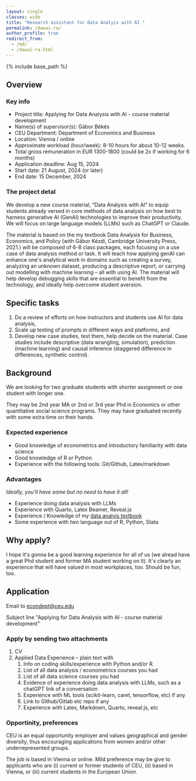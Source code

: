 ```yaml
---
layout: single
classes: wide
title: "Research assistant for Data Analyis with AI "
permalink: /dawai-ra/
author_profile: true
redirect_from:
  - /md/
  - /dawai-ra.html
---
```


{% include base_path %}


## Overview

### Key info

* Project title: Applying for Data Analysis with AI - course material development
* Name(s) of supervisor(s): Gábor Békés
* CEU Department: Department of Economics and Business
* Location: Vienna / online
* Approximate workload (hour/week): 8-10 hours for about 10-12 weeks.
* Total gross remuneration in EUR 1300-1800 (could be 2x if working for 6 months)
* Application deadline: Aug 15, 2024
* Start date: 21 August, 2024 (or later)
* End date: 15 December, 2024

### The project detal
We develop a new course material, “Data Analysis with AI“ to equip students already versed in core methods of data analysis on how best to harness generative AI (GenAI) technologies to improve their productivity. We will focus on large language models (LLMs) such as ChatGPT or Claude. 

The material is based on the my textbook Data Analysis for Business, Economics, and Policy (with Gábor Kézdi, Cambridge University Press, 2021.) will be composed of 6-8 class packages, each focusing on a use case of data analysis method or task. It will teach how applying genAI can enhance one's analytical work in domains such as creating a survey, analyzing an unknown dataset, producing a descriptive report, or carrying out modelling with machine learning – all with using AI. The material will help develop debugging skills that are essential to benefit from the technology, and ideally help overcome student aversion.

## Specific tasks
1. 	Do a review of efforts on how instructors and students use AI for data analysis, 
2. 	Scale up testing of prompts in different ways and platforms, and 
3.  Develop new case studies, test them, help decide on the material. Case studies include descriptive (data wrangling, simulation), prediction (machine learning) and causal inference (staggered difference in differences, synthetic control).

## Background
We are looking for two graduate students with shorter assignment or one student with longer one. 

They may be 2nd year MA or 2nd or 3rd year Phd in Economics or other quantitative social science programs. They may have graduated recently with some extra time on their hands. 

### Expected experience
* Good knowledge of econometrics and introductory familiarity with data science 
* Good knowledge of R or Python 
* Experience with the following tools: Git/Github, Latex/markdown

### Advantages

*Ideally, you'll have some but no need to have it all!*

* Experience doing data analysis with LLMs
* Experience with Quarto, Latex Beamer, Reveal.js 
* Experience / Knowledge of my [data analyis textbook](https://gabors-data-analysis.com/getting-started) 
* Some experience with *two* language out of R, Python, Stata

## Why apply?

I hope it's gonna be a good learning experience for all of us (we alread have a great Phd student and former MA student working on it). It's clearly an experience that will have valued in most workplaces, too. Should be fun, too. 


## Application

Email to <econdept@ceu.edu>

Subject line "Applying for Data Analysis with AI - course material development"

###  Apply by sending two attachments
1.	CV 
2.	Applied Data Experience – plain text with
    1. Info on coding skills/experience with Python and/or R.
    2.	List of all data analysis / econometrics courses you had 
    3.	List of all data science courses you had
    4.  Evidence of experience doing data analysis with LLMs, such as a chatGPT link of a conversation 
    5.	Experience with ML tools (scikit-learn, caret, tensorflow, etc) if any
    6.	Link to Github/Gitlab etc repo if any
    7.	Experience with Latex, Markdown, Quarto, reveal.js, etc


### Opportinity, preferences
CEU is an equal opportunity employer and values geographical and gender diversity, thus encouraging applications from women and/or other underrepresented groups.

The job is based in Vienna or online. Mild preference may be give to applicants who are (i) current or former students of CEU, (ii) based in Vienna, or (iii) current students in the European Union. 